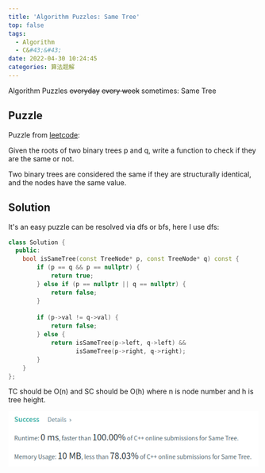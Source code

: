 ```yaml
---
title: 'Algorithm Puzzles: Same Tree'
top: false
tags:
  - Algorithm
  - C&#43;&#43;
date: 2022-04-30 10:24:45
categories: 算法题解
---
```

Algorithm Puzzles ~~everyday~~ ~~every week~~ sometimes: Same Tree
<!--more-->
## Puzzle

Puzzle from [leetcode](https://leetcode.com):

Given the roots of two binary trees p and q, write a function to check if they are the same or not.

Two binary trees are considered the same if they are structurally identical, and the nodes have the same value.

## Solution

It's an easy puzzle can be resolved via dfs or bfs, here I use dfs:

```cpp
class Solution {
  public:
    bool isSameTree(const TreeNode* p, const TreeNode* q) const {
        if (p == q && p == nullptr) {
            return true;
        } else if (p == nullptr || q == nullptr) {
            return false;
        }

        if (p->val != q->val) {
            return false;
        } else {
            return isSameTree(p->left, q->left) &&
                   isSameTree(p->right, q->right);
        }
    }
};
```

TC should be O(n) and SC should be O(h) where n is node number and h is tree height.

![](Algorithm-Puzzles-Same-Tree/s1.png)
